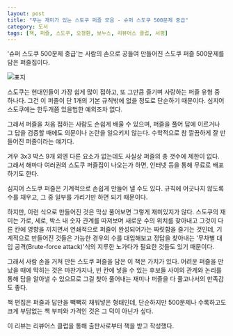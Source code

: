 ```yaml
---
layout: post
title: "푸는 재미가 있는 스토쿠 퍼즐 모음 - 슈퍼 스도쿠 500문제 중급"
category: 도서
tags: [책, 퍼즐, 스도쿠, 오정환, 보누스, 리뷰어스 클럽, 서평]
---
```


'슈퍼 스도쿠 500문제 중급'는
사람의 손으로 공들여 만들어진 스도쿠 퍼즐 500문제를 담은 퍼즐집이다.

![표지](https://lh3.googleusercontent.com/X0KCqmisofxH81OnzYbBpMSwbh_L3jphhm3NuwH6vlz5PZIfHaRZhdsEze9ah7B-8bG8t-DADC-LEA=s480)

스도쿠는 현대인들이 가장 쉽게 많이 접하고, 또 그만큼 즐기며 사랑하는 퍼즐 유형 중 하나다.
그건 이 퍼즐이 단 1개의 기본 규칙밖에 없을 정도로 단순하기 때문이다.
심지어 스도쿠에는 한두개쯤 있을법한 예외조차 없다.

그래서 퍼즐을 처음 접하는 사람도 손쉽게 배울 수 있으며,
퍼즐을 풀어 답에 이르거나 그 답을 검증할 때에도 의문이나 논란을 일으키지 않는다.
수학적으로 참 깔끔하게 잘 만들어진 퍼즐이라는 얘기다.

겨우 3x3 박스 9개 외엔 다른 요소가 없는데도 사실상 퍼즐의 총 갯수에 제한이 없다.
그래서 해마다 여러권의 스도쿠 퍼즐집이 나오는가 하면,
인터넷 등을 통해 무료로 배포하기도 한다.

심지어 스도쿠 퍼즐은 기계적으로 손쉽게 만들어 낼 수도 있다.
규칙에 어긋나지 않도록 수를 채우고,
그 중 일부를 가리기만 하면 되기 때문이다.

하지만, 이런 식으로 만들어진 것은 막상 풀어보면 그렇게 재미있지가 않다.
스도쿠의 재미는 가로, 세로, 박스 내 숫자 관계를 따져보며 새로운 수의 위치를 찾아내고
그것이 다른 칸에 영향을 끼치면서 연쇄적으로 퍼즐이 완성되어가는 짜릿함을 즐기는 것인데,
기계적으로 만들어진 것들은 가능한 경우의 수를 대입해보고 정답을 찾아내는
'무차별 대입 공격(Brute-force attack)'식의 지루한 노가다가 필요한 것들도 있기 때문이다.

그래서 사람 손을 거쳐 만든 스도쿠 퍼즐을 담은 이 책은 가치가 있다.
어려운 퍼즐을 만났을 때에 막히는 것은 마찬가지나,
빈 칸에 넣을 수 있는 후보들 사이의 관계와 논리를 통해 담을 알아낼 수 있으므로
그걸 찾아 풀어내는 재미나 퍼즐을 다 풀고나서의 만족감도 좋다.

책 편집은 퍼즐과 답만을 빽빽히 채워넣은 형태인데,
단순하지만 500문제나 수록하고도 크게 부담없는 책 부피와 가격인 것은 그 덕이 아닌가 싶다.



<div class="im im-info">
이 리뷰는 리뷰어스 클럽을 통해 출판사로부터 책을 받고 작성했다.
</div>
